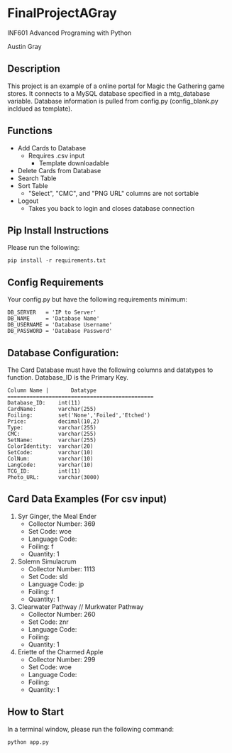 # FinalProjectAGray

INF601 Advanced Programing with Python

Austin Gray

## Description
This project is an example of a online portal for Magic the Gathering game stores. It connects to a MySQL database specified in a mtg_database variable. Database information is pulled from config.py (config_blank.py incldued as template).

## Functions
- Add Cards to Database
    - Requires .csv input
        - Template downloadable
- Delete Cards from Database
- Search Table
- Sort Table
    - "Select", "CMC", and "PNG URL" columns are not sortable
- Logout
    - Takes you back to login and closes database connection

## Pip Install Instructions
Please run the following:
```
pip install -r requirements.txt
```
## Config Requirements
Your config.py but have the following requirements minimum:
```
DB_SERVER   = 'IP to Server'
DB_NAME     = 'Database Name'
DB_USERNAME = 'Database Username'
DB_PASSWORD = 'Database Password'
```

## Database Configuration:
The Card Database must have the following columns and datatypes to function.
Database_ID is the Primary Key.
```
Column Name |       Datatype
==============================================
Database_ID:    int(11)
CardName:       varchar(255)
Foiling:        set('None','Foiled','Etched')
Price:          decimal(10,2)
Type:           varchar(255)
CMC:            varchar(255)
SetName:        varchar(255)
ColorIdentity:  varchar(20)
SetCode:        varchar(10)
ColNum:         varchar(10)
LangCode:       varchar(10)
TCG_ID:         int(11)
Photo_URL:      varchar(3000)
```

## Card Data Examples (For csv input)
1. Syr Ginger, the Meal Ender
    - Collector Number: 369
    - Set Code: woe
    - Language Code:
    - Foiling: f
    - Quantity: 1
2. Solemn Simulacrum
    - Collector Number: 1113
    - Set Code: sld
    - Language Code: jp
    - Foiling: f
    - Quantity: 1
3. Clearwater Pathway // Murkwater Pathway
    - Collector Number: 260
    - Set Code: znr
    - Language Code:
    - Foiling:
    - Quantity: 1
4. Eriette of the Charmed Apple
    - Collector Number: 299
    - Set Code: woe
    - Language Code:
    - Foiling:
    - Quantity: 1

## How to Start
In a terminal window, please run the following command:
```
python app.py
```